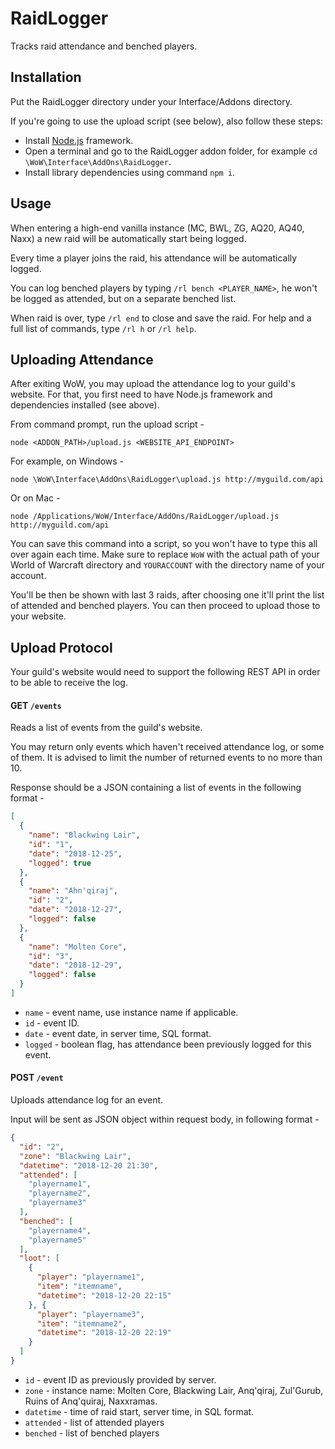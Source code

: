 # RaidLogger
Tracks raid attendance and benched players.

## Installation

Put the RaidLogger directory under your Interface/Addons directory.

If you're going to use the upload script (see below), also follow these steps:

* Install [Node.js](https://nodejs.org) framework.
* Open a terminal and go to the RaidLogger addon folder, for example `cd \WoW\Interface\AddOns\RaidLogger`.
* Install library dependencies using command `npm i`. 

## Usage 
When entering a high-end vanilla instance (MC, BWL, ZG, AQ20, AQ40, Naxx) a new raid will be automatically start being logged.

Every time a player joins the raid, his attendance will be automatically logged.

You can log benched players by typing `/rl bench <PLAYER_NAME>`, he won't be logged as attended, but on a separate benched list.

When raid is over, type `/rl end` to close and save the raid. For help and a full list of commands, type `/rl h` or `/rl help`.

## Uploading Attendance

After exiting WoW, you may upload the attendance log to your guild's website. For that, you first need to have Node.js framework and dependencies installed (see above).

From command prompt, run the upload script -

```commandline
node <ADDON_PATH>/upload.js <WEBSITE_API_ENDPOINT> 
```

For example, on Windows -

```commandline
node \WoW\Interface\AddOns\RaidLogger\upload.js http://myguild.com/api
```

Or on Mac -

```commandline
node /Applications/WoW/Interface/AddOns/RaidLogger/upload.js http://myguild.com/api
```

You can save this command into a script, so you won't have to type this all over again each time. Make sure to replace `WoW` with the actual path of your World of Warcraft directory and `YOURACCOUNT` with the directory name of your account.

You'll be then be shown with last 3 raids, after choosing one it'll print the list of attended and benched  players. You can then proceed to upload those to your website.

## Upload Protocol

Your guild's website would need to support the following REST API in order to be able to receive the log.

#### GET `/events`

Reads a list of events from the guild's website. 

You may return only events which haven't received attendance log, or some of them. It is advised to limit the number of returned events to no more than 10.

Response should be a JSON containing a list of events in the following format - 

```json
[
  {
    "name": "Blackwing Lair",
    "id": "1",
    "date": "2018-12-25",
    "logged": true
  },
  {
    "name": "Ahn'qiraj",
    "id": "2",
    "date": "2018-12-27",
    "logged": false
  },
  {
    "name": "Molten Core",
    "id": "3",
    "date": "2018-12-29",
    "logged": false
  }
]
```

* `name` - event name, use instance name if applicable.
* `id` - event ID.
* `date` - event date, in server time, SQL format.
* `logged` - boolean flag, has attendance been previously logged for this event. 

#### POST `/event`

Uploads attendance log for an event.

Input will be sent as JSON object within request body, in following format -

```json
{
  "id": "2",
  "zone": "Blackwing Lair",
  "datetime": "2018-12-20 21:30",
  "attended": [
    "playername1",
    "playername2",
    "playername3"
  ],
  "benched": [
    "playername4",
    "playername5"
  ],
  "loot": [
    {
      "player": "playername1",
      "item": "itemname",
      "datetime": "2018-12-20 22:15"
    }, {
      "player": "playername3",
      "item": "itemname2",
      "datetime": "2018-12-20 22:19"
    }
  ]
}
``` 

* `id` - event ID as previously provided by server.
* `zone` - instance name: Molten Core, Blackwing Lair, Anq'qiraj, Zul'Gurub, Ruins of Anq'quiraj, Naxxramas.
* `datetime` - time of raid start, server time, in SQL format.
* `attended` - list of attended players
* `benched` - list of benched players

